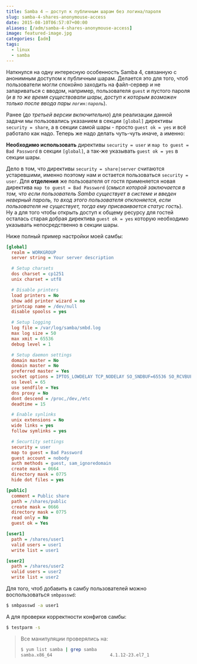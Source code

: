 ```yaml
---
title: Samba 4 — доступ к публичным шарам без логина/пароля
slug: samba-4-shares-anonymouse-access
date: 2015-08-10T06:57:07+00:00
aliases: [/adm/samba-4-shares-anonymouse-access]
image: featured-image.jpg
categories: [adm]
tags:
  - linux
  - samba
---
```


Наткнулся на одну интересную особенность Samba 4, связанную с анонимным доступом к публичным шарам. Делается это для того, чтоб пользователи могли спокойно заходить на файл-сервер и не запариваться с вводом, например, пользователя `guest` и пустого пароля (_и в то же время существовали шары, доступ к которым возможен только после ввода пары `логин:пароль`_).

<!--more-->

Ранее (_до третьей версии включительно_) для реализации данной задачи мы пользовались указанием в секции `[global]` директивы `security = share`, а в секции самой шары - просто `guest ok = yes` и всё работало как надо. Теперь же надо делать чуть-чуть иначе, а именно:

**Необходимо использовать** директивы `security = user` и `map to guest = Bad Password` в секции `[global]`, а так-же указывать `guest ok = yes` в секции шары.

Дело в том, что директивы `security = share|server` считаются устаревшими, именно поэтому нам и остается пользоваться `security = user`. Для **отделения** же пользователя от гостя применяется новая директива `map to guest = Bad Password` (_смысл которой заключается в том, что если пользователь Samba существует в системе и введен неверный пароль, то вход этого пользователя отклоняется, если пользователя не существует, тогда ему присваивается статус гость_). Ну а для того чтобы открыть доступ к общему ресурсу для гостей осталась старая добрая директива `guest ok = yes` которую необходимо указывать непосредственно в секции шары.

Ниже полный пример настройки моей самбы:

```ini
[global]
  realm = WORKGROUP
  server string = Your server description

  # Setup charsets
  dos charset = cp1251
  unix charset = utf8

  # Disable printers
  load printers = No
  show add printer wizard = no
  printcap name = /dev/null
  disable spoolss = yes

  # Setup logging
  log file = /var/log/samba/smbd.log
  max log size = 50
  max xmit = 65536
  debug level = 1

  # Setup daemon settings
  domain master = No
  domain master = No
  preferred master = Yes
  socket options = IPTOS_LOWDELAY TCP_NODELAY SO_SNDBUF=65536 SO_RCVBUF=65536 SO_KEEPALIVE
  os level = 65
  use sendfile = Yes
  dns proxy = No
  dont descend = /proc,/dev,/etc
  deadtime = 15

  # Enable synlinks
  unix extensions = No
  wide links = yes
  follow symlinks = yes

  # Securtity settings
  security = user
  map to guest = Bad Password
  guest account = nobody
  auth methods = guest, sam_ignoredomain
  create mask = 0664
  directory mask = 0775
  hide dot files = yes

[public]
  comment = Public share
  path = /shares/public
  create mask = 0666
  directory mask = 0775
  read only = No
  guest ok = Yes

[user1]
  path = /shares/user1
  valid users = user1
  write list = user1

[user2]
  path = /shares/user2
  valid users = user2
  write list = user2
```

Для того, чтоб добавить в самбу пользователей можно воспользоваться `smbpasswd`:

```bash
$ smbpasswd -a user1
```

А для проверки корректности конфигов самбы:

```bash
$ testparm -s
```

> Все манипуляции проверялись на:
>
> ```bash
> $ yum list samba | grep samba
> samba.x86_64                      4.1.12-23.el7_1                       @updates
> ```
